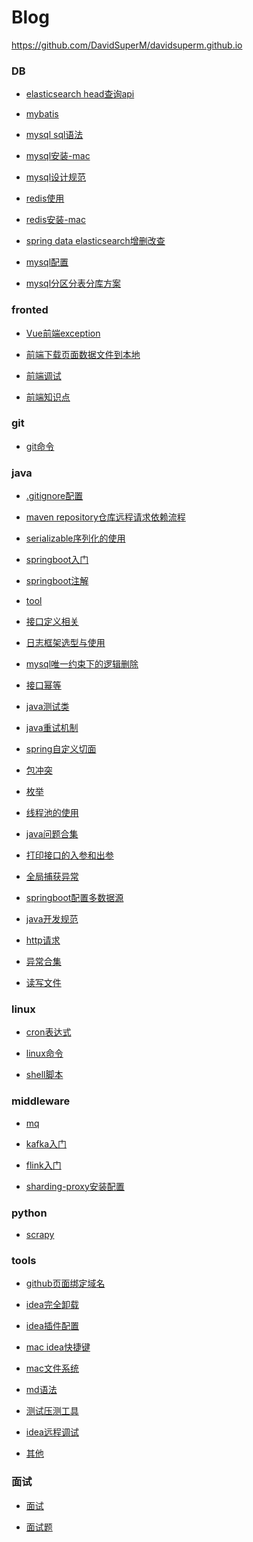 # Blog
<https://github.com/DavidSuperM/davidsuperm.github.io>

### DB
- [elasticsearch head查询api](https://github.com/DavidSuperM/davidsuperm.github.io/blob/master/DB/elasticsearch%20head%E6%9F%A5%E8%AF%A2api.md)

- [mybatis](https://github.com/DavidSuperM/davidsuperm.github.io/blob/master/DB/mybatis.md)

- [mysql sql语法](https://github.com/DavidSuperM/davidsuperm.github.io/blob/master/DB/mysql%20sql%E8%AF%AD%E6%B3%95.md)

- [mysql安装-mac](https://github.com/DavidSuperM/davidsuperm.github.io/blob/master/DB/mysql%E5%AE%89%E8%A3%85-mac.md)

- [mysql设计规范](https://github.com/DavidSuperM/davidsuperm.github.io/blob/master/DB/mysql%E8%AE%BE%E8%AE%A1%E8%A7%84%E8%8C%83.md)

- [redis使用](https://github.com/DavidSuperM/davidsuperm.github.io/blob/master/DB/redis%E4%BD%BF%E7%94%A8.md)

- [redis安装-mac](https://github.com/DavidSuperM/davidsuperm.github.io/blob/master/DB/redis%E5%AE%89%E8%A3%85-mac.md)

- [spring data elasticsearch增删改查](https://github.com/DavidSuperM/davidsuperm.github.io/blob/master/DB/spring%20data%20elasticsearch%E5%A2%9E%E5%88%A0%E6%94%B9%E6%9F%A5.md)

- [mysql配置]()

- [mysql分区分表分库方案]()

### fronted
- [Vue前端exception](https://github.com/DavidSuperM/davidsuperm.github.io/blob/master/frontend/Vue%E5%89%8D%E7%AB%AFexception.md)

- [前端下载页面数据文件到本地](https://github.com/DavidSuperM/davidsuperm.github.io/blob/master/frontend/%E5%89%8D%E7%AB%AF%E4%B8%8B%E8%BD%BD%E9%A1%B5%E9%9D%A2%E6%95%B0%E6%8D%AE%E6%96%87%E4%BB%B6%E5%88%B0%E6%9C%AC%E5%9C%B0.md)

- [前端调试](https://github.com/DavidSuperM/davidsuperm.github.io/blob/master/frontend/%E5%89%8D%E7%AB%AF%E8%B0%83%E8%AF%95.md)

- [前端知识点]()

### git
- [git命令](https://github.com/DavidSuperM/davidsuperm.github.io/blob/master/git/git%E5%91%BD%E4%BB%A4.md)

### java

- [.gitignore配置](https://github.com/DavidSuperM/davidsuperm.github.io/blob/master/java/.gitignore%E9%85%8D%E7%BD%AE.md)

- [maven repository仓库远程请求依赖流程](https://github.com/DavidSuperM/davidsuperm.github.io/blob/master/java/maven%20repository%E4%BB%93%E5%BA%93%E8%BF%9C%E7%A8%8B%E8%AF%B7%E6%B1%82%E4%BE%9D%E8%B5%96%E6%B5%81%E7%A8%8B.md)

- [serializable序列化的使用](https://github.com/DavidSuperM/davidsuperm.github.io/blob/master/java/serializable%E5%BA%8F%E5%88%97%E5%8C%96%E7%9A%84%E4%BD%BF%E7%94%A8.md)

- [springboot入门](https://github.com/DavidSuperM/davidsuperm.github.io/blob/master/java/springboot%E5%85%A5%E9%97%A8.md)

- [springboot注解](https://github.com/DavidSuperM/davidsuperm.github.io/blob/master/java/springboot%E6%B3%A8%E8%A7%A3.md)

- [tool](https://github.com/DavidSuperM/davidsuperm.github.io/blob/master/java/tool.md)

- [接口定义相关](https://github.com/DavidSuperM/davidsuperm.github.io/blob/master/java/%E6%8E%A5%E5%8F%A3%E5%AE%9A%E4%B9%89%E7%9B%B8%E5%85%B3.md)

- [日志框架选型与使用](https://github.com/DavidSuperM/davidsuperm.github.io/blob/master/java/%E6%97%A5%E5%BF%97%E6%A1%86%E6%9E%B6%E9%80%89%E5%9E%8B%E4%B8%8E%E4%BD%BF%E7%94%A8.md)

- [mysql唯一约束下的逻辑删除]()

- [接口幂等]()

- [java测试类]()

- [java重试机制]()

- [spring自定义切面]()

- [包冲突]()

- [枚举]()

- [线程池的使用]()

- [java问题合集]()

- [打印接口的入参和出参]()

- [全局捕获异常]()

- [springboot配置多数据源]()

- [java开发规范]()

- [http请求]()

- [异常合集]()

- [读写文件]()

### linux
- [cron表达式](https://github.com/DavidSuperM/davidsuperm.github.io/blob/master/linux/%E8%A1%A8%E8%BE%BE%E5%BC%8F.md)

- [linux命令](https://github.com/DavidSuperM/davidsuperm.github.io/blob/master/linux/linux%E5%91%BD%E4%BB%A4.md)

- [shell脚本](https://github.com/DavidSuperM/davidsuperm.github.io/blob/master/linux/shell%E8%84%9A%E6%9C%AC.md)

### middleware
- [mq](https://github.com/DavidSuperM/davidsuperm.github.io/blob/master/middleware/mq.md)

- [kafka入门](https://github.com/DavidSuperM/davidsuperm.github.io/blob/master/middleware/kafka%E5%85%A5%E9%97%A8.md)

- [flink入门](https://github.com/DavidSuperM/davidsuperm.github.io/blob/master/middleware/flink%E5%85%A5%E9%97%A8.md)

- [sharding-proxy安装配置]()

### python
- [scrapy](https://github.com/DavidSuperM/davidsuperm.github.io/blob/master/python/scrapy.md)

### tools
- [github页面绑定域名](https://github.com/DavidSuperM/davidsuperm.github.io/blob/master/tools/github%E9%A1%B5%E9%9D%A2%E7%BB%91%E5%AE%9A%E5%9F%9F%E5%90%8D.md)

- [idea完全卸载](https://github.com/DavidSuperM/davidsuperm.github.io/blob/master/tools/idea%E5%AE%8C%E5%85%A8%E5%8D%B8%E8%BD%BD.md)

- [idea插件配置](https://github.com/DavidSuperM/davidsuperm.github.io/blob/master/tools/idea%E6%8F%92%E4%BB%B6%E9%85%8D%E7%BD%AE.md)

- [mac idea快捷键](https://github.com/DavidSuperM/davidsuperm.github.io/blob/master/tools/mac%20idea%E5%BF%AB%E6%8D%B7%E9%94%AE.md)

- [mac文件系统](https://github.com/DavidSuperM/davidsuperm.github.io/blob/master/tools/mac%E6%96%87%E4%BB%B6%E7%B3%BB%E7%BB%9F.md)

- [md语法](https://github.com/DavidSuperM/davidsuperm.github.io/blob/master/tools/md%E8%AF%AD%E6%B3%95.md)

- [测试压测工具]() 

- [idea远程调试 ]()

- [其他]()

### 面试
- [面试](https://github.com/DavidSuperM/davidsuperm.github.io/blob/master/%E9%9D%A2%E8%AF%95/%E9%9D%A2%E8%AF%95.md)

- [面试题](https://github.com/DavidSuperM/davidsuperm.github.io/blob/master/%E9%9D%A2%E8%AF%95/%E9%9D%A2%E8%AF%95%E9%A2%98.md) 





